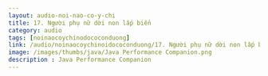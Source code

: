 ```yaml
---
layout: audio-noi-nao-co-y-chi
title: 17. Người phụ nữ dời non lấp biển
category: audio
tags: [noinaocoychinodococonduong]
link: /audio/noinaocoychinoidococonduong/17. Người phụ nữ dời non lấp biển.mp3 
image: /images/thumbs/java/Java Performance Companion.png
description : Java Performance Companion 
---
```












